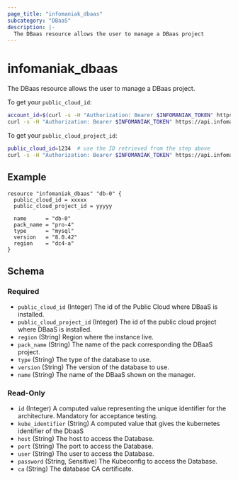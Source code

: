```yaml
---
page_title: "infomaniak_dbaas"
subcategory: "DBaaS"
description: |-
  The DBaas resource allows the user to manage a DBaas project
---
```


# infomaniak_dbaas

The DBaas resource allows the user to manage a DBaas project.

To get your `public_cloud_id`:
```sh
account_id=$(curl -s -H "Authorization: Bearer $INFOMANIAK_TOKEN" https://api.infomaniak.com/2/profile | jq '.data.preferences.account.current_account_id')
curl -s -H "Authorization: Bearer $INFOMANIAK_TOKEN" https://api.infomaniak.com/1/public_clouds?account_id=$account_id | jq '.data[] | {"name": .customer_name, "cloud_id": .id}'
```

To get your `public_cloud_project_id`:
```sh
public_cloud_id=1234  # use the ID retrieved from the step above
curl -s -H "Authorization: Bearer $INFOMANIAK_TOKEN" https://api.infomaniak.com/1/public_clouds/$public_cloud_id/projects | jq '.data[] | {"name": .name, "project_id": .public_cloud_project_id}'
```

## Example

```hcl
resource "infomaniak_dbaas" "db-0" {
  public_cloud_id = xxxxx
  public_cloud_project_id = yyyyy
  
  name      = "db-0"
  pack_name = "pro-4"
  type      = "mysql"
  version   = "8.0.42"
  region    = "dc4-a"
}
```

## Schema

### Required

- `public_cloud_id` (Integer) The id of the Public Cloud where DBaaS is installed.
- `public_cloud_project_id` (Integer) The id of the public cloud project where DBaaS is installed.
- `region` (String) Region where the instance live.
- `pack_name` (String) The name of the pack corresponding the DBaaS project.
- `type` (String) The type of the database to use.
- `version` (String) The version of the database to use.
- `name` (String) The name of the DBaaS shown on the manager.

### Read-Only

- `id` (Integer) A computed value representing the unique identifier for the architecture. Mandatory for acceptance testing.
- `kube_identifier` (String) A computed value that gives the kubernetes identifier of the DbaaS
- `host` (String) The host to access the Database.
- `port` (String) The port to access the Database.
- `user` (String) The user to access the Database.
- `password` (String, Sensitive) The Kubeconfig to access the Database.
- `ca` (String) The database CA certificate.

